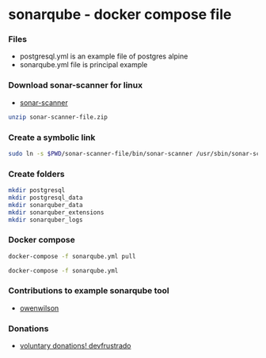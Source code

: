 # sonarqube - docker compose file

### Files

- postgresql.yml is an example file of postgres alpine
- sonarqube.yml file is principal example

### Download sonar-scanner for linux

- [sonar-scanner](https://docs.sonarqube.org/latest/analysis/scan/sonarscanner/)

```sh
unzip sonar-scanner-file.zip
```

### Create a symbolic link

```sh
sudo ln -s $PWD/sonar-scanner-file/bin/sonar-scanner /usr/sbin/sonar-scanner
```

### Create folders

```sh
mkdir postgresql
mkdir postgresql_data
mkdir sonarquber_data
mkdir sonarquber_extensions
mkdir sonarquber_logs
```

### Docker compose

```sh
docker-compose -f sonarqube.yml pull
```

```sh
docker-compose -f sonarqube.yml
```

### Contributions to example sonarqube tool

- [owenwilson](https://github.com/owenwilson)

### Donations

- [voluntary donations! devfrustrado](https://www.paypal.com/paypalme/devfrustrado)
